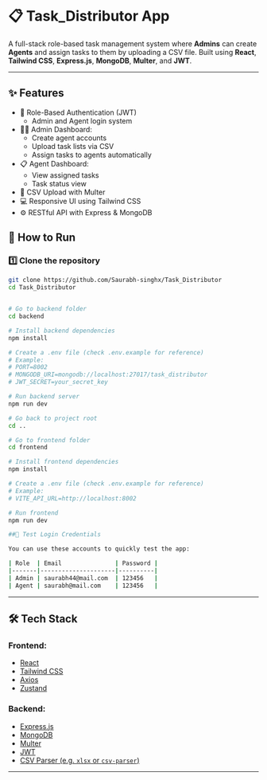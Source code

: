 # 📋 Task_Distributor App

A full-stack role-based task management system where **Admins** can create **Agents** and assign tasks to them by uploading a CSV file. Built using **React**, **Tailwind CSS**, **Express.js**, **MongoDB**, **Multer**, and **JWT**.

---

## ✨ Features

- 🔐 Role-Based Authentication (JWT)
  - Admin and Agent login system
- 🧑‍💼 Admin Dashboard:
  - Create agent accounts
  - Upload task lists via CSV
  - Assign tasks to agents automatically
- 📋 Agent Dashboard:
  - View assigned tasks
  - Task status view
- 📄 CSV Upload with Multer
- 💻 Responsive UI using Tailwind CSS
- ⚙️ RESTful API with Express & MongoDB

## 🚀 How to Run

### 1️⃣ Clone the repository
```bash
git clone https://github.com/Saurabh-singhx/Task_Distributor
cd Task_Distributor


# Go to backend folder
cd backend

# Install backend dependencies
npm install

# Create a .env file (check .env.example for reference)
# Example:
# PORT=8002
# MONGODB_URI=mongodb://localhost:27017/task_distributor
# JWT_SECRET=your_secret_key

# Run backend server
npm run dev

# Go back to project root
cd ..

# Go to frontend folder
cd frontend

# Install frontend dependencies
npm install

# Create a .env file (check .env.example for reference)
# Example:
# VITE_API_URL=http://localhost:8002

# Run frontend
npm run dev

##📝 Test Login Credentials

You can use these accounts to quickly test the app:

| Role  | Email               | Password |
|-------|---------------------|----------|
| Admin | saurabh44@mail.com  | 123456   |
| Agent | saurabh@mail.com    | 123456   |

```

---

## 🛠️ Tech Stack

### Frontend:
- [React](https://reactjs.org/)
- [Tailwind CSS](https://tailwindcss.com/)
- [Axios](https://axios-http.com/)
- [Zustand](https://zustand-demo.pmnd.rs/)

### Backend:
- [Express.js](https://expressjs.com/)
- [MongoDB](https://www.mongodb.com/)
- [Multer](https://github.com/expressjs/multer)
- [JWT](https://jwt.io/)
- [CSV Parser (e.g. `xlsx` or `csv-parser`)](https://www.npmjs.com/package/xlsx)

---